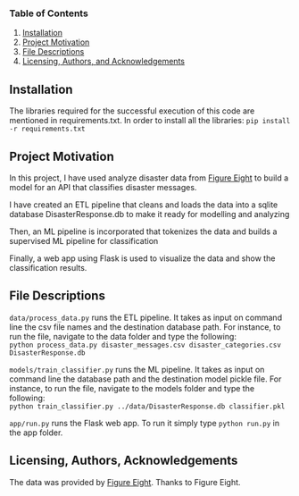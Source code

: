 
### Table of Contents

1. [Installation](#installation)
2. [Project Motivation](#motivation)
3. [File Descriptions](#files)
4. [Licensing, Authors, and Acknowledgements](#licensing)

## Installation <a name="installation"></a>

The libraries required for the successful execution of this code are mentioned in requirements.txt. In order to install all the libraries:
`pip install -r requirements.txt`

## Project Motivation<a name="motivation"></a>


In this project, I have used analyze disaster data from [Figure Eight](https://www.figure-eight.com) to build a model for an API that classifies disaster messages.

I have created an ETL pipeline that cleans and loads the data into a sqlite database DisasterResponse.db to make it ready for modelling and analyzing

Then, an ML pipeline is incorporated that tokenizes the data and builds a supervised ML pipeline for classification

Finally, a web app using Flask is used to visualize the data and show the classification results.



## File Descriptions <a name="files"></a>

`data/process_data.py` runs the ETL pipeline. It takes as input on command line the csv file names and the destination database path. For instance, to run the file, navigate to the data folder and type the following: \
```python process_data.py disaster_messages.csv disaster_categories.csv DisasterResponse.db```

`models/train_classifier.py` runs the ML pipeline. It takes as input on command line the database path and the destination model pickle file. For instance, to run the file, navigate to the models folder and type the following: \
```python train_classifier.py ../data/DisasterResponse.db classifier.pkl``` 

`app/run.py` runs the Flask web app. To run it simply type `python run.py` in the app folder.


## Licensing, Authors, Acknowledgements<a name="licensing"></a>

The data was provided by [Figure Eight](https://www.figure-eight.com). Thanks to Figure Eight.


